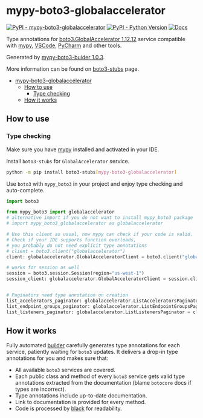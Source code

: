 # mypy-boto3-globalaccelerator

[![PyPI - mypy-boto3-globalaccelerator](https://img.shields.io/pypi/v/mypy-boto3-globalaccelerator.svg?color=blue)](https://pypi.org/project/mypy-boto3-globalaccelerator)
[![PyPI - Python Version](https://img.shields.io/pypi/pyversions/mypy-boto3-globalaccelerator.svg?color=blue)](https://pypi.org/project/mypy-boto3-globalaccelerator)
[![Docs](https://img.shields.io/readthedocs/mypy-boto3-builder.svg?color=blue)](https://mypy-boto3-builder.readthedocs.io/)

Type annotations for
[boto3.GlobalAccelerator 1.12.12](https://boto3.amazonaws.com/v1/documentation/api/1.12.12/reference/services/globalaccelerator.html#GlobalAccelerator) service
compatible with [mypy](https://github.com/python/mypy), [VSCode](https://code.visualstudio.com/),
[PyCharm](https://www.jetbrains.com/pycharm/) and other tools.

Generated by [mypy-boto3-buider 1.0.3](https://github.com/vemel/mypy_boto3_builder).

More information can be found on [boto3-stubs](https://pypi.org/project/boto3-stubs/) page.

- [mypy-boto3-globalaccelerator](#mypy-boto3-globalaccelerator)
  - [How to use](#how-to-use)
    - [Type checking](#type-checking)
  - [How it works](#how-it-works)

## How to use

### Type checking

Make sure you have [mypy](https://github.com/python/mypy) installed and activated in your IDE.

Install `boto3-stubs` for `GlobalAccelerator` service.

```bash
python -m pip install boto3-stubs[mypy-boto3-globalaccelerator]
```

Use `boto3` with `mypy_boto3` in your project and enjoy type checking and auto-complete.

```python
import boto3

from mypy_boto3 import globalaccelerator
# alternative import if you do not want to install mypy_boto3 package
# import mypy_boto3_globalaccelerator as globalaccelerator

# Use this client as usual, now mypy can check if your code is valid.
# Check if your IDE supports function overloads,
# you probably do not need explicit type annotations
# client = boto3.client("globalaccelerator")
client: globalaccelerator.GlobalAcceleratorClient = boto3.client("globalaccelerator")

# works for session as well
session = boto3.session.Session(region="us-west-1")
session_client: globalaccelerator.GlobalAcceleratorClient = session.client("globalaccelerator")


# Paginators need type annotation on creation
list_accelerators_paginator: globalaccelerator.ListAcceleratorsPaginator = client.get_paginator("list_accelerators")
list_endpoint_groups_paginator: globalaccelerator.ListEndpointGroupsPaginator = client.get_paginator("list_endpoint_groups")
list_listeners_paginator: globalaccelerator.ListListenersPaginator = client.get_paginator("list_listeners")
```

## How it works

Fully automated [builder](https://github.com/vemel/mypy_boto3_builder) carefully generates
type annotations for each service, patiently waiting for `boto3` updates. It delivers
a drop-in type annotations for you and makes sure that:

- All available `boto3` services are covered.
- Each public class and method of every `boto3` service gets valid type annotations
  extracted from the documentation (blame `botocore` docs if types are incorrect).
- Type annotations include up-to-date documentation.
- Link to documentation is provided for every method.
- Code is processed by [black](https://github.com/psf/black) for readability.